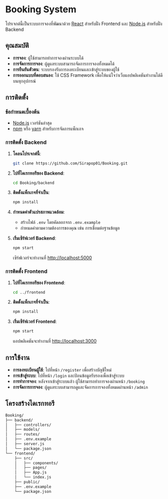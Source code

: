 # Booking System

โปรเจกต์นี้เป็นระบบการจองที่พัฒนาด้วย [React](https://reactjs.org/) สำหรับฝั่ง Frontend และ [Node.js](https://nodejs.org/) สำหรับฝั่ง Backend

## คุณสมบัติ

- **การจอง**: ผู้ใช้สามารถทำการจองผ่านระบบได้
- **การจัดการการจอง**: ผู้ดูแลระบบสามารถจัดการการจองทั้งหมดได้
- **การยืนยันตัวตน**: ระบบรองรับการลงทะเบียนและเข้าสู่ระบบของผู้ใช้
- **การออกแบบที่ตอบสนอง**: ใช้ CSS Framework เพื่อให้แน่ใจว่าเว็บแอปพลิเคชันทำงานได้ดีบนทุกอุปกรณ์

## การติดตั้ง

### ข้อกำหนดเบื้องต้น

- [Node.js](https://nodejs.org/) เวอร์ชันล่าสุด
- [npm](https://www.npmjs.com/) หรือ [yarn](https://yarnpkg.com/) สำหรับการจัดการแพ็กเกจ

### การติดตั้ง Backend

1. **โคลนโปรเจกต์นี้**:

    ```bash
    git clone https://github.com/Sirapop01/Booking.git
    ```

2. **ไปที่ไดเรกทอรีของ Backend**:

    ```bash
    cd Booking/backend
    ```

3. **ติดตั้งแพ็กเกจที่จำเป็น**:

    ```bash
    npm install
    ```

4. **กำหนดค่าตัวแปรสภาพแวดล้อม**:

    - สร้างไฟล์ `.env` โดยคัดลอกจาก `.env.example`
    - กำหนดค่าตามความต้องการของคุณ เช่น การเชื่อมต่อฐานข้อมูล

5. **เริ่มเซิร์ฟเวอร์ Backend**:

    ```bash
    npm start
    ```

    เซิร์ฟเวอร์จะทำงานที่ [http://localhost:5000](http://localhost:5000)

### การติดตั้ง Frontend

1. **ไปที่ไดเรกทอรีของ Frontend**:

    ```bash
    cd ../frontend
    ```

2. **ติดตั้งแพ็กเกจที่จำเป็น**:

    ```bash
    npm install
    ```

3. **เริ่มเซิร์ฟเวอร์ Frontend**:

    ```bash
    npm start
    ```

    แอปพลิเคชันจะทำงานที่ [http://localhost:3000](http://localhost:3000)

## การใช้งาน

- **การลงทะเบียนผู้ใช้**: ไปที่หน้า `/register` เพื่อสร้างบัญชีใหม่
- **การเข้าสู่ระบบ**: ไปที่หน้า `/login` และป้อนข้อมูลรับรองเพื่อเข้าสู่ระบบ
- **การทำการจอง**: หลังจากเข้าสู่ระบบแล้ว ผู้ใช้สามารถทำการจองผ่านหน้า `/booking`
- **การจัดการการจอง**: ผู้ดูแลระบบสามารถดูและจัดการการจองทั้งหมดผ่านหน้า `/admin`

## โครงสร้างไดเรกทอรี

```bash
Booking/
├── backend/
│   ├── controllers/
│   ├── models/
│   ├── routes/
│   ├── .env.example
│   ├── server.js
│   └── package.json
└── frontend/
    ├── src/
    │   ├── components/
    │   ├── pages/
    │   ├── App.js
    │   └── index.js
    ├── public/
    ├── .env.example
    └── package.json

